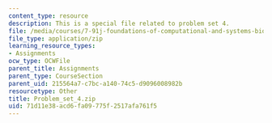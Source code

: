 ```yaml
---
content_type: resource
description: This is a special file related to problem set 4.
file: /media/courses/7-91j-foundations-of-computational-and-systems-biology-spring-2014/71d11e38acd6fa09775f2517afa761f5_Problem_set_4.zip
file_type: application/zip
learning_resource_types:
- Assignments
ocw_type: OCWFile
parent_title: Assignments
parent_type: CourseSection
parent_uid: 215564a7-c7bc-a140-74c5-d9096008982b
resourcetype: Other
title: Problem_set_4.zip
uid: 71d11e38-acd6-fa09-775f-2517afa761f5
---
```

